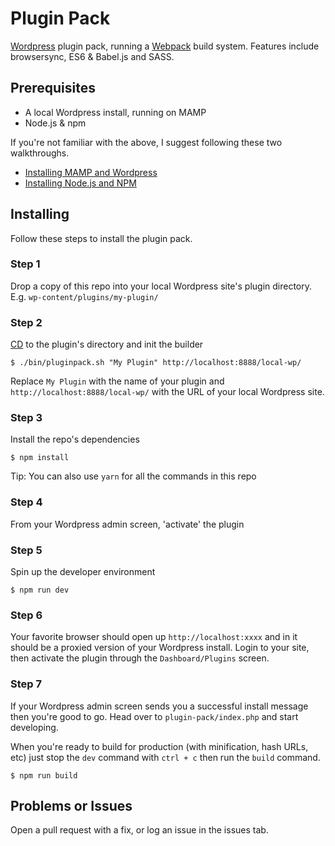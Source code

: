 # Plugin Pack

[Wordpress](https://en-au.wordpress.org/) plugin pack, running a
[Webpack](https://webpack.js.org/) build system. Features include browsersync,
ES6 & Babel.js and SASS.

## Prerequisites
* A local Wordpress install, running on MAMP
* Node.js & npm

If you're not familiar with the above, I suggest following these two
walkthroughs.
* [Installing MAMP and Wordpress](https://skillcrush.com/2015/04/14/install-wordpress-mac/)
* [Installing Node.js and NPM](http://blog.teamtreehouse.com/install-node-js-npm-mac)

## Installing
Follow these steps to install the plugin pack.

### Step 1
Drop a copy of this repo into your local Wordpress site's plugin directory.
E.g. `wp-content/plugins/my-plugin/`

### Step 2
[CD](http://guides.macrumors.com/cd) to the plugin's directory and init the builder
```shell
$ ./bin/pluginpack.sh "My Plugin" http://localhost:8888/local-wp/
```
Replace `My Plugin` with the name of your plugin and `http://localhost:8888/local-wp/` with the URL of your local Wordpress site.

### Step 3
Install the repo's dependencies
```shell
$ npm install
```
Tip: You can also use `yarn` for all the commands in this repo

### Step 4
From your Wordpress admin screen, 'activate' the plugin

### Step 5
Spin up the developer environment
```shell
$ npm run dev
```

### Step 6
Your favorite browser should open up `http://localhost:xxxx` and in it should be
a proxied version of your Wordpress install. Login to your site, then activate
the plugin through the `Dashboard/Plugins` screen.

### Step 7
If your Wordpress admin screen sends you a successful install message then you're
good to go. Head over to `plugin-pack/index.php` and start developing.

When you're ready to build for production (with minification, hash URLs, etc)
just stop the `dev` command with `ctrl + c` then run the `build` command.
```shell
$ npm run build
```

## Problems or Issues
Open a pull request with a fix, or log an issue in the issues tab.
